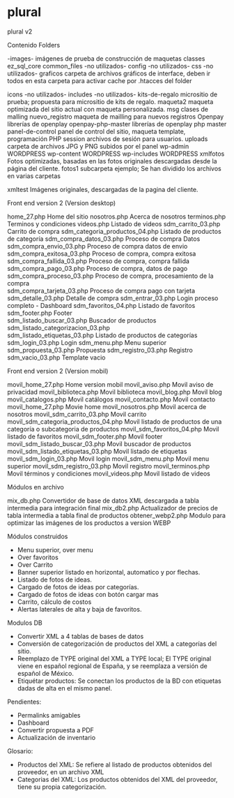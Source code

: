 # plural
plural v2


Contenido Folders


-images-			imágenes de prueba de construcción de maquetas
classes			ez_sql_core
common_files		-no utilizados-
config			-no utilizados-
css			-no utilizados-
graficos			carpeta de archivos gráficos de interface, deben ir todos en esta carpeta para activar cache por .htacces del folder

icons			-no utilizados-
includes			-no utilizados-
kits-de-regalo		micrositio de prueba; propuesta para micrositio de kits de regalo.
maqueta2			maqueta optimizada del sitio actual con maqueta personalizada.
msg			clases de malling
nuevo_registro		maqueta de mailling para nuevos registros
Openpay			librerías de openplay
openpay-php-master	librerías de openplay php master
panel-de-control		panel de control del sitio, maqueta template, programación PHP
session			archivos de sesión para usuarios.
uploads			carpeta de archivos JPG y PNG subidos por el panel
wp-admin			WORDPRESS
wp-content		WORDPRESS
wp-includes		WORDPRESS
xmlfotos			Fotos optimizadas, basadas en las fotos originales descargadas desde la página del cliente.
	fotos1		subcarpeta ejemplo; Se han dividido los archivos en varias carpetas

xmltest			Imágenes originales, descargadas de la pagina del cliente.




Front end version 2 (Version desktop)


home_27.php				Home del sitio
nosotros.php				Acerca de nosotros
terminos.php				Terminos y condiciones
videos.php				Listado de videos
sdm_carrito_03.php			Carrito de compra
sdm_categoria_productos_04.php		Listado de productos de categoría
sdm_compra_datos_03.php			Proceso de compra Datos
sdm_compra_envio_03.php			Proceso de compra datos de envio
sdm_compra_exitosa_03.php			Proceso de compra, compra exitosa
sdm_compra_fallida_03.php			Proceso de compra, compra fallida
sdm_compra_pago_03.php			Proceso de compra, datos de pago
sdm_compra_proceso_03.php			Proceso de compra, procesamiento de la compra	
sdm_compra_tarjeta_03.php			Proceso de compra pago con tarjeta
sdm_detalle_03.php			Detalle de compra
sdm_entrar_03.php			Login proceso completo - Dashboard
sdm_favoritos_04.php			Listado de favoritos
sdm_footer.php				Footer				
sdm_listado_buscar_03.php			Buscador de productos
sdm_listado_categorizacion_03.php		
sdm_listado_etiquetas_03.php		Listado de productos de categorías
sdm_login_03.php				Login
sdm_menu.php				Menu superior
sdm_propuesta_03.php			Propuesta
sdm_registro_03.php			Registro		
sdm_vacio_03.php				Template vacio 





Front end version 2 (Version mobil)

movil_home_27.php			Home version mobil
movil_aviso.php				Movil aviso de privacidad
movil_biblioteca.php			Movil biblioteca
movil_blog.php				Movil blog
movil_catalogos.php			Movil catálogos	
movil_contacto.php			Movil contacto
movil_home_27.php			Movie home
movil_nosotros.php			Movil acerca de nosotros
movil_sdm_carrito_03.php			Movil carrito
movil_sdm_categoria_productos_04.php	Movil listado de productos de una categoría o subcategoria de productos
movil_sdm_favoritos_04.php		Movil listado de favoritos
movil_sdm_footer.php			Movil footer
movil_sdm_listado_buscar_03.php		Movil buscador de productos
movil_sdm_listado_etiquetas_03.php	Movil listado de etiquetas
movil_sdm_login_03.php			Movil login
movil_sdm_menu.php			Movil menu superior
movil_sdm_registro_03.php			Movil registro
movil_terminos.php			Movil términos y condiciones
movil_videos.php				Movil listado de videos





Módulos en archivo

mix_db.php 		Convertidor de base de datos XML descargada a tabla intermedia para integración final
mix_db2.php		Actualizador de precios de tabla intermedia a tabla final de productos
obtener_webp2.php	Modulo para optimizar las imágenes de los productos a version WEBP




Módulos construidos

- Menu superior, over menu
- Over favoritos
- Over Carrito
- Banner superior listado en horizontal, automatico y por flechas.
- Listado de fotos de ideas.
- Cargado de fotos de ideas por categorías.
- Cargado de fotos de ideas con botón cargar mas
- Carrito, cálculo de costos
- Alertas laterales de alta y baja de favoritos.



Modulos DB

- Convertir XML a 4 tablas de bases de datos
- Conversión de categorización de productos del XML a categorías del sitio.
- Reemplazo de TYPE original del XML a TYPE local; El TYPE original viene en español regional de España, y se reemplaza a versión de español de México.
- Etiquétar productos: Se conectan los productos de la BD con etiquetas dadas de alta en el mismo panel.



Pendientes:
- Permalinks amigables
- Dashboard
- Convertir propuesta a PDF
- Actualización de inventario





Glosario:

- Productos del XML: Se refiere al listado de productos obtenidos del proveedor, en un archivo XML
- Categorias del XML: Los productos obtenidos del XML del proveedor, tiene su propia categorización.





